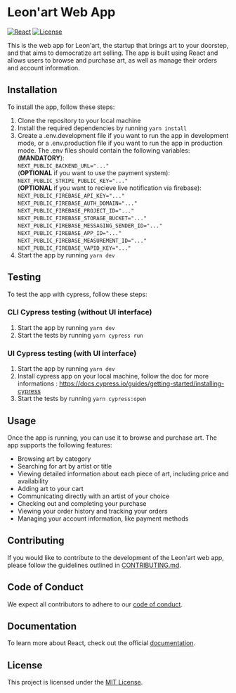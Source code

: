 # Leon'art Web App

[![React](https://img.shields.io/badge/React-v17.0.2-blue.svg)](https://reactjs.org/)
[![License](https://img.shields.io/badge/license-MIT-blue.svg)](https://opensource.org/licenses/MIT)

This is the web app for Leon'art, the startup that brings art to your doorstep, and that aims to democratize art selling. The app is built using React and allows users to browse and purchase art, as well as manage their orders and account information.

## Installation

To install the app, follow these steps:

1. Clone the repository to your local machine
2. Install the required dependencies by running `yarn install`
3. Create a .env.development file if you want to run the app in development mode, or a .env.production file if you want to run the app in production mode. The .env files should contain the following variables:
(__MANDATORY__): </br>
``NEXT_PUBLIC_BACKEND_URL="..."``</br>
(__OPTIONAL__ if you want to use the payment system):</br>
``NEXT_PUBLIC_STRIPE_PUBLIC_KEY="..."``</br>
(__OPTIONAL__ if you want to recieve live notification via firebase):</br>
``NEXT_PUBLIC_FIREBASE_API_KEY="..."``</br>
``NEXT_PUBLIC_FIREBASE_AUTH_DOMAIN="..."``</br>
``NEXT_PUBLIC_FIREBASE_PROJECT_ID="..."``</br>
``NEXT_PUBLIC_FIREBASE_STORAGE_BUCKET="..."``</br>
``NEXT_PUBLIC_FIREBASE_MESSAGING_SENDER_ID="..."``</br>
``NEXT_PUBLIC_FIREBASE_APP_ID="..."``</br>
``NEXT_PUBLIC_FIREBASE_MEASUREMENT_ID="..."``</br>
``NEXT_PUBLIC_FIREBASE_VAPID_KEY="..."``</br>
4. Start the app by running `yarn dev`


## Testing

To test the app with cypress, follow these steps:

### CLI Cypress testing (without UI interface)

1. Start the app by running `yarn dev`
2. Start the tests by running `yarn cypress run`

### UI Cypress testing (with UI interface)

1. Start the app by running `yarn dev`
2. Install cypress app on your local machine, follow the doc for more informations : https://docs.cypress.io/guides/getting-started/installing-cypress
3. Start the tests by running `yarn cypress:open`

## Usage

Once the app is running, you can use it to browse and purchase art. The app supports the following features:

- Browsing art by category
- Searching for art by artist or title
- Viewing detailed information about each piece of art, including price and availability
- Adding art to your cart
- Communicating directly with an artist of your choice
- Checking out and completing your purchase
- Viewing your order history and tracking your orders
- Managing your account information, like payment methods

## Contributing

If you would like to contribute to the development of the Leon'art web app, please follow the guidelines outlined in [CONTRIBUTING.md](https://github.com/Leon-Art-EIP/.github/blob/main/CONTRIBUTING.md).

## Code of Conduct

We expect all contributors to adhere to our [code of conduct](https://github.com/Leon-Art-EIP/.github/blob/main/CODE_OF_CONDUCT.md).

## Documentation

To learn more about React, check out the official [documentation](https://reactjs.org/docs/getting-started.html).

## License

This project is licensed under the [MIT License](https://opensource.org/licenses/MIT).
